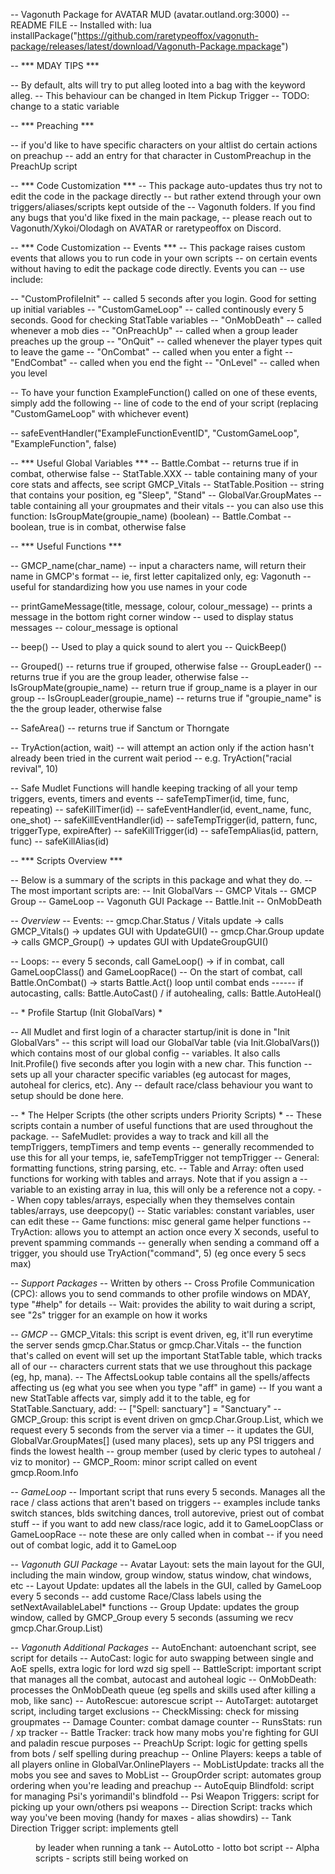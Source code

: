 -- Vagonuth Package for AVATAR MUD (avatar.outland.org:3000)
-- README FILE
-- Installed with: lua installPackage("https://github.com/raretypeoffox/vagonuth-package/releases/latest/download/Vagonuth-Package.mpackage")


-- *** MDAY TIPS ***

-- By default, alts will try to put alleg looted into a bag with the keyword alleg.
-- This behaviour can be changed in Item Pickup Trigger -- TODO: change to a static variable

-- *** Preaching ***

-- if you'd like to have specific characters on your altlist do certain actions on preachup
-- add an entry for that character in CustomPreachup in the PreachUp script

-- *** Code Customization ***
-- This package auto-updates thus try not to edit the code in the package directly
-- but rather extend through your own triggers/aliases/scripts kept outside of the
-- Vagonuth folders. If you find any bugs that you'd like fixed in the main package,
-- please reach out to Vagonuth/Xykoi/Olodagh on AVATAR or raretypeoffox on Discord.

-- *** Code Customization -- Events ***
-- This package raises custom events that allows you to run code in your own scripts
-- on certain events without having to edit the package code directly. Events you can
-- use include:

-- "CustomProfileInit" -- called 5 seconds after you login. Good for setting up initial variables
-- "CustomGameLoop" -- called continously every 5 seconds. Good for checking StatTable variables
-- "OnMobDeath" -- called whenever a mob dies
-- "OnPreachUp" -- called when a group leader preaches up the group
-- "OnQuit" -- called whenever the player types quit to leave the game
-- "OnCombat" -- called when you enter a fight
-- "EndCombat" -- called when you end the fight
-- "OnLevel" -- called when you level


-- To have your function ExampleFunction() called on one of these events, simply add the following
-- line of code to the end of your script (replacing "CustomGameLoop" with whichever event)

-- safeEventHandler("ExampleFunctionEventID", "CustomGameLoop", "ExampleFunction", false)


-- *** Useful Global Variables ***
-- Battle.Combat -- returns true if in combat, otherwise false
-- StatTable.XXX -- table containing many of your core stats and affects, see script GMCP_Vitals
-- StatTable.Position -- string that contains your position, eg "Sleep", "Stand"
-- GlobalVar.GroupMates -- table containing all your groupmates and their vitals
                        -- you can also use this function: IsGroupMate(groupie_name) (boolean)
-- Battle.Combat -- boolean, true is in combat, otherwise false


-- *** Useful Functions ***

-- GMCP_name(char_name) -- input a characters name, will return their name in GMCP's format
                        -- ie, first letter capitalized only, eg: Vagonuth
                        -- useful for standardizing how you use names in your code
                        
-- printGameMessage(title, message, colour, colour_message)
                        -- prints a message in the bottom right corner window
                        -- used to display status messages
                        -- colour_message is optional
                        
-- beep()               -- Used to play a quick sound to alert you
-- QuickBeep()

-- Grouped()                 -- returns true if grouped, otherwise false 
-- GroupLeader()             -- returns true if you are the group leader, otherwise false
-- IsGroupMate(groupie_name) -- return true if group_name is a player in our group
-- IsGroupLeader(groupie_name) -- returns true if "groupie_name" is the the group leader, otherwise false

-- SafeArea()           -- returns true if Sanctum or Thorngate

-- TryAction(action, wait) -- will attempt an action only if the action hasn't already been tried in the current wait period
                           -- e.g. TryAction("racial revival", 10)
                           
-- Safe Mudlet Functions will handle keeping tracking of all your temp triggers, events, timers and events
      -- safeTempTimer(id, time, func, repeating)
      -- safeKillTimer(id)
      -- safeEventHandler(id, event_name, func, one_shot)
      -- safeKillEventHandler(id)
      -- safeTempTrigger(id, pattern, func, triggerType, expireAfter)
      -- safeKillTrigger(id)
      -- safeTempAlias(id, pattern, func)
      -- safeKillAlias(id)

-- *** Scripts Overview ***

-- Below is a summary of the scripts in this package and what they do.
-- The most important scripts are:
-- Init GlobalVars
-- GMCP Vitals
-- GMCP Group
-- GameLoop
-- Vagonuth GUI Package
-- Battle.Init
-- OnMobDeath

-- *Overview*
-- Events:
-- gmcp.Char.Status / Vitals update -> calls GMCP_Vitals() -> updates GUI with UpdateGUI()
-- gmcp.Char.Group update -> calls GMCP_Group() -> updates GUI with UpdateGroupGUI()

-- Loops:
-- every 5 seconds, call GameLoop() -> if in combat, call GameLoopClass() and GameLoopRace()
-- On the start of combat, call Battle.OnCombat() -> starts Battle.Act() loop until combat ends
------ if autocasting, calls: Battle.AutoCast() / if autohealing, calls: Battle.AutoHeal()


-- * Profile Startup (Init GlobalVars) *

-- All Mudlet and first login of a character startup/init is done in "Init GlobalVars"
-- this script will load our GlobalVar table (via Init.GlobalVars()) which contains most of our global config
-- variables. It also calls Init.Profile() five seconds after you login with a new char. This function
-- sets up all your character specific variables (eg autocast for mages, autoheal for clerics, etc). Any
-- default race/class behaviour you want to setup should be done here.

-- * The Helper Scripts (the other scripts unders Priority Scripts) *
-- These scripts contain a number of useful functions that are used throughout the package.
-- SafeMudlet: provides a way to track and kill all the tempTriggers, tempTimers and temp events
--             generally recommended to use this for all your temps, ie, safeTempTrigger not tempTrigger
-- General: formatting functions, string parsing, etc.
-- Table and Array:  often used functions for working with tables and arrays. Note that if you assign a
--                   variable to an existing array in lua, this will only be a reference not a copy.
--                   When copy tables/arrays, especially when they themselves contain tables/arrays, use deepcopy()
-- Static variables: constant variables, user can edit these
-- Game functions: misc general game helper functions
-- TryAction: allows you to attempt an action once every X seconds, useful to prevent spamming commands
--            generally when sending a command off a trigger, you should use TryAction("command", 5) (eg once every 5 secs max)

-- *Support Packages*
-- Written by others
-- Cross Profile Communication (CPC): allows you to send commands to other profile windows on MDAY, type "#help" for details
-- Wait: provides the ability to wait during a script, see "2s" trigger for an example on how it works

-- *GMCP*
-- GMCP_Vitals: this script is event driven, eg, it'll run everytime the server sends gmcp.Char.Status or gmcp.Char.Vitals
--              the function that's called on event will set up the important StatTable table, which tracks all of our
--              characters current stats that we use throughout this package (eg, hp, mana).
--              The AffectsLookup table contains all the spells/affects affecting us (eg what you see when you type "aff" in game)
--              If you want a new StatTable affects var, simply add it to the table, eg for StatTable.Sanctuary, add:
--              ["Spell: sanctuary"] = "Sanctuary"
-- GMCP_Group:  this script is event driven on gmcp.Char.Group.List, which we request every 5 seconds from the server via a timer
--              it updates the GUI, GlobalVar.GroupMates[] (used many places), sets up any PSI triggers and finds the lowest health
--              group member (used by cleric types to autoheal / viz to monitor)
-- GMCP_Room:   minor script called on event gmcp.Room.Info

-- *GameLoop*
-- Important script that runs every 5 seconds. Manages all the race / class actions that aren't based on triggers
-- examples include tanks switch stances, blds switching dances, troll autorevive, priest out of combat stuff
-- if you want to add new class/race logic, add it to GameLoopClass or GameLoopRace -- note these are only called when in combat
-- if you need out of combat logic, add it to GameLoop

-- *Vagonuth GUI Package*
-- Avatar Layout: sets the main layout for the GUI, including the main window, group window, status window, chat windows, etc
-- Layout Update: updates all the labels in the GUI, called by GameLoop every 5 seconds
--                add custome Race/Class labels using the setNextAvailableLabel* functions
-- Group Update:  updates the group window, called by GMCP_Group every 5 seconds (assuming we recv gmcp.Char.Group.List)

-- *Vagonuth Additional Packages*
-- AutoEnchant: autoenchant script, see script for details
-- AutoCast: logic for auto swapping between single and AoE spells, extra logic for lord wzd sig spell
-- BattleScript: important script that manages all the combat, autocast and autoheal logic
-- OnMobDeath: processes the OnMobDeath queue (eg spells and skills used after killing a mob, like sanc)
-- AutoRescue: autorescue script
-- AutoTarget: autotarget script, including target exclusions
-- CheckMissing: check for missing groupmates
-- Damage Counter: combat damage counter
-- RunsStats: run / xp tracker
-- Battle Tracker: track how many mobs you're fighting for GUI and paladin rescue purposes
-- PreachUp Script: logic for getting spells from bots / self spelling during preachup
-- Online Players: keeps a table of all players online in GlobalVar.OnlinePlayers
-- MobListUpdate: tracks all the mobs you see and saves to MobList
-- GroupOrder script: automates group ordering when you're leading and preachup
-- AutoEquip Blindfold: script for managing Psi's yorimandil's blindfold
-- Psi Weapon Triggers: script for picking up your own/others psi weapons
-- Direction Script: tracks which way you've been moving (handy for maxes - alias showdirs)
-- Tank Direction Trigger script: implements gtell <yourname> <dir> by leader when running a tank
-- AutoLotto - lotto bot script
-- Alpha scripts - scripts still being worked on
